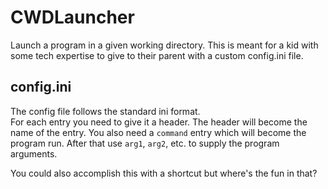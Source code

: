 # CWDLauncher
Launch a program in a given working directory.
This is meant for a kid with some tech expertise
to give to their parent with a custom config.ini
file.

## config.ini
The config file follows the standard ini format. <br/>
For each entry you need to give it a header. The header
will become the name of the entry. You also need a `command`
entry which will become the program run. After that
use `arg1`, `arg2`, etc. to supply the program arguments.


You could also accomplish this with a shortcut but where's
the fun in that?

